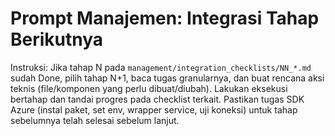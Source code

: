 # Prompt Manajemen: Integrasi Tahap Berikutnya

Instruksi: Jika tahap N pada `management/integration_checklists/NN_*.md` sudah Done, pilih tahap N+1, baca tugas granularnya, dan buat rencana aksi teknis (file/komponen yang perlu dibuat/diubah). Lakukan eksekusi bertahap dan tandai progres pada checklist terkait. Pastikan tugas SDK Azure (instal paket, set env, wrapper service, uji koneksi) untuk tahap sebelumnya telah selesai sebelum lanjut.
